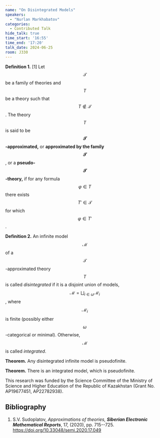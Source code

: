 ```yaml
---
name: "On Disintegrated Models"
speakers:
  - "Nurlan Markhabatov"
categories:
  - Contributed Talk
hide_talk: true
time_start: '16:55'
time_end: '17:20'
talk_date: 2024-06-25
room: J330
---
```






 

 **Definition 1.** [1] Let $$\mathcal{T}$$ be a family of theories and $$T$$ be a theory such that $$T\notin \mathcal{T}$$. The theory $$T$$ is said to be **$$\mathcal{T}$$-approximated,** or  **approximated by the family $$\mathcal{T}$$**, or a **pseudo-$$\mathcal{T}$$-theory,** if for any formula $$\varphi \in T$$ there exists $$T'\in \mathcal{T}$$ for which $$\varphi \in T'$$.


**Definition 2.** An infinite model $$\mathcal{M}$$ of a $$\mathcal{T}$$-approximated theory $$T$$ is called _disintegrated_ if it is a disjoint union of models, $$\mathcal{M}=\bigsqcup_{i\in \omega} \mathcal{M}_i$$, where $$\mathcal{M}_i$$ is finite (possibly either $$\omega$$-categorical or minimal). Otherwise, $$\mathcal{M}$$ is called _integrated_.

**Theorem.** Any disintegrated infinite model is pseudofinite.


**Theorem.** There is an integrated model, which is pseudofinite.



This research was funded by the Science Committee of the Ministry of Science and Higher Education of the Republic of Kazakhstan (Grant No. AP19677451, AP22782938).


## Bibliography








1.  S.V. Sudoplatov, _Approximations of theories,_ **_Siberian Electronic Mathematical Reports_**,  17, (2020), pp. 715--725. https://doi.org/10.33048/semi.2020.17.049






